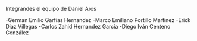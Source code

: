 Integrandes el equipo de Daniel Aros

-German Emilio Garfias Hernandez
-Marco Emiliano Portillo Martínez
-Erick Diaz Villegas
-Carlos Zahid Hernandez Garcia
-Diego Iván Centeno González